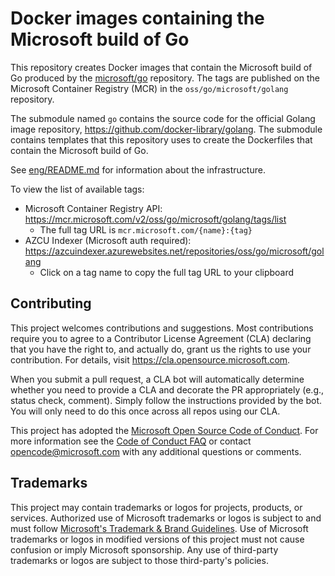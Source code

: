 # Docker images containing the Microsoft build of Go

This repository creates Docker images that contain the Microsoft build of Go
produced by the [microsoft/go](https://github.com/microsoft/go) repository. The
tags are published on the Microsoft Container Registry (MCR) in the
`oss/go/microsoft/golang` repository.

The submodule named `go` contains the source code for the official Golang image
repository, https://github.com/docker-library/golang. The submodule contains
templates that this repository uses to create the Dockerfiles that contain the
Microsoft build of Go.

See [eng/README.md](eng/README.md) for information about the infrastructure.

To view the list of available tags:

* Microsoft Container Registry API: https://mcr.microsoft.com/v2/oss/go/microsoft/golang/tags/list
  * The full tag URL is `mcr.microsoft.com/{name}:{tag}`
* AZCU Indexer (Microsoft auth required): https://azcuindexer.azurewebsites.net/repositories/oss/go/microsoft/golang
  * Click on a tag name to copy the full tag URL to your clipboard

## Contributing

This project welcomes contributions and suggestions.  Most contributions require you to agree to a
Contributor License Agreement (CLA) declaring that you have the right to, and actually do, grant us
the rights to use your contribution. For details, visit https://cla.opensource.microsoft.com.

When you submit a pull request, a CLA bot will automatically determine whether you need to provide
a CLA and decorate the PR appropriately (e.g., status check, comment). Simply follow the instructions
provided by the bot. You will only need to do this once across all repos using our CLA.

This project has adopted the [Microsoft Open Source Code of Conduct](https://opensource.microsoft.com/codeofconduct/).
For more information see the [Code of Conduct FAQ](https://opensource.microsoft.com/codeofconduct/faq/) or
contact [opencode@microsoft.com](mailto:opencode@microsoft.com) with any additional questions or comments.

## Trademarks

This project may contain trademarks or logos for projects, products, or services. Authorized use of Microsoft 
trademarks or logos is subject to and must follow 
[Microsoft's Trademark & Brand Guidelines](https://www.microsoft.com/en-us/legal/intellectualproperty/trademarks/usage/general).
Use of Microsoft trademarks or logos in modified versions of this project must not cause confusion or imply Microsoft sponsorship.
Any use of third-party trademarks or logos are subject to those third-party's policies.
